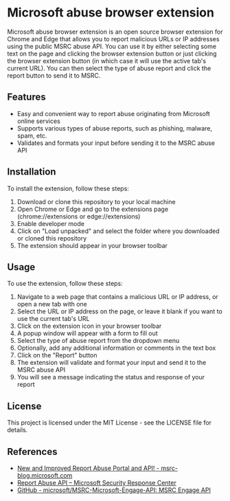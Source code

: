 # Microsoft abuse browser extension
Microsoft abuse browser extension is an open source browser extension for Chrome and Edge that allows you to report malicious URLs or IP addresses using the public MSRC abuse API. You can use it by either selecting some text on the page and clicking the browser extension button or just clicking the browser extension button (in which case it will use the active tab's current URL). You can then select the type of abuse report and click the report button to send it to MSRC.

## Features
- Easy and convenient way to report abuse originating from Microsoft online services
- Supports various types of abuse reports, such as phishing, malware, spam, etc.
- Validates and formats your input before sending it to the MSRC abuse API

## Installation
To install the extension, follow these steps:
1. Download or clone this repository to your local machine
1. Open Chrome or Edge and go to the extensions page (chrome://extensions or edge://extensions)
1. Enable developer mode
1. Click on "Load unpacked" and select the folder where you downloaded or cloned this repository
1. The extension should appear in your browser toolbar

## Usage
To use the extension, follow these steps:
1. Navigate to a web page that contains a malicious URL or IP address, or open a new tab with one
1. Select the URL or IP address on the page, or leave it blank if you want to use the current tab's URL
1. Click on the extension icon in your browser toolbar
1. A popup window will appear with a form to fill out
1. Select the type of abuse report from the dropdown menu
1. Optionally, add any additional information or comments in the text box
1. Click on the "Report" button
1. The extension will validate and format your input and send it to the MSRC abuse API
1. You will see a message indicating the status and response of your report
## License
This project is licensed under the MIT License - see the LICENSE file for details.

## References
- [New and Improved Report Abuse Portal and API! - msrc-blog.microsoft.com](https://msrc-blog.microsoft.com/2021/02/01/new-and-improved-report-abuse-portal-and-api/)
- [Report Abuse API – Microsoft Security Response Center](https://msrc-blog.microsoft.com/tag/report-abuse-api/)
- [GitHub - microsoft/MSRC-Microsoft-Engage-API: MSRC Engage API](https://github.com/Microsoft/MSRC-Microsoft-Engage-API)
